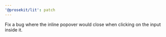 ```yaml
---
'@prosekit/lit': patch
---
```


Fix a bug where the inline popover would close when clicking on the input inside it.
